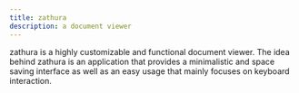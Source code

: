 ```yaml
---
title: zathura
description: a document viewer
---
```


zathura is a highly customizable and functional document viewer. The idea behind
zathura is an application that provides a minimalistic and space saving
interface as well as an easy usage that mainly focuses on keyboard interaction.
